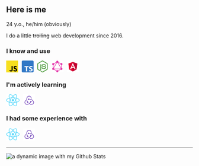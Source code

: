 ## Here is me

24 y.o., he/him (obviously)

I do a little ~~trolling~~ web development since 2016.

### I know and use

<div style="display: flex; gap: 10px; list-style: none; margin: 0 0 20px; padding: 0;">
	<img class="icon" alt="Javascript" title="Javascript" src=".misc/js.svg" height="32" />
	<img class="icon" alt="Typescript" title="Typescript" src=".misc/ts.svg" height="32" />
	<img class="icon" alt="Node.js" title="Node.js" src=".misc/node.svg" height="32" />
	<img class="icon" alt="GraphQL" title="GraphQL" src=".misc/graphql.svg" height="32" />
	<img class="icon" alt="Angular 2+" title="Angular 2+" src=".misc/angular.svg" height="32" />
</div>

### I'm actively learning

<div style="display: flex; gap: 10px; list-style: none; margin: 0 0 20px; padding: 0;">
<img class="icon" alt="React.js" title="React.js" src=".misc/react.svg" height="32" />
<img class="icon" alt="Redux" title="Redux" src=".misc/redux.svg" height="32" />
</div>

### I had some experience with

<div style="display: flex; gap: 10px; list-style: none; margin: 0 0 20px; padding: 0;">
	<img class="icon" alt="React.js" title="React.js" src=".misc/react.svg" height="32" />
	<img class="icon" alt="Redux" title="Redux" src=".misc/redux.svg" height="32" />
</div>

--- 

![a dynamic image with my Github Stats](https://github-readme-stats.vercel.app/api?username=AlexAtHome&theme=algolia)

